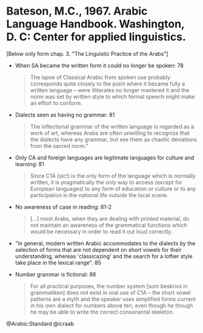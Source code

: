# Bateson, M.C., 1967. Arabic Language Handbook. Washington, D. C: Center for applied linguistics.

[Below only form chap. 3. "The Linguistic Practice of the Arabs"]

- When SA became the written form it could no longer be spoken: 78

  > The lapse of Classical Arabic from spoken use probably corresponds quite closely to the point where it became fully a written language – were illiterates no longer mastered it and the norm was set by written style to which formal speech might make an effort to conform.

- Dialects seen as having no grammar: 81

  > The inflectional grammar of the written language is regarded as a work of art, whereas Arabs are often unwilling to recognize that the dialects have any grammar, but see them as chaotic deviations from the sacred norm." 

- Only CA and foreign languages are legitimate languages for culture and learning: 81

  > Since C1A (sic!) is the only form of the language which is normally written, it is pragmatically the only way to access (except for European languages) to any form of education or culture or to any participation in the national life outside the local scene. 

- No awareness of case in reading: 81-2

  > [...] most Arabs, when they are dealing with printed material, do not maintain an awareness of the grammatical functions which would be necessary in order to read it out loud correctly.

- "In general, modern written Arabic accommodates to the dialects by the selection of forms that are not dependent on short vowels for their understanding, whereas 'classicazing' and the search for a loftier style take place in the lexical range". 85

- Number grammar is fictional: 86

  > For all practical purposes, the number system [som beskrivs in grammatiken] does not exist in oral use of C1A – the short vowel patterns are a myth and the speaker uses simplified forms current in his own dialect for numbers above ten, even though he though he may be able to write the correct consonantal skeleton.

@Arabic:Standard
@icraab
